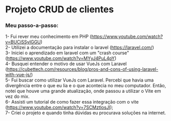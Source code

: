 # Projeto CRUD de clientes

### Meu passo-a-passo:
1- Fui rever meu conhecimento em PHP (https://www.youtube.com/watch?v=BUCiSSyIGGU) <br>
2- Utilizei a documentação para instalar o laravel (https://laravel.com/) <br>
3- Iniciei o aprendizado em laravel com um "crash course" (https://www.youtube.com/watch?v=MYyJ4PuL4pY) <br>
4- Busquei entender o motivo de usar VueJs com Laravel (https://cubettech.com/resources/blog/pros-and-cons-of-using-laravel-with-vue-js/) <br>
5- Fui buscar como utilizar VueJs com Laravel. Percebi que havia uma divergência entre o que eu lia e o que acontecia no meu computador. Então, notei que houve uma grande atualização, onde passou a utilizar o Vite em vez do mix. <br>
6- Assisti um tutorial de como fazer essa integração com o vite (https://www.youtube.com/watch?v=7SCMztlosJI); <br>
7- Criei o projeto e quando tinha dúvidas eu procurava soluções na internet.
